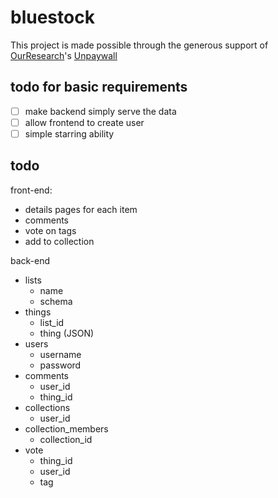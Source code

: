 # bluestock

This project is made possible through the generous support of [OurResearch](https://ourresearch.org/)'s [Unpaywall](https://unpaywall.org/)

## todo for basic requirements
 - [ ] make backend simply serve the data
 - [ ] allow frontend to create user
 - [ ] simple starring ability

## todo
front-end:
 - details pages for each item
 - comments
 - vote on tags
 - add to collection

back-end
 - lists
    - name
    - schema
 - things
    - list_id
    - thing (JSON)
 - users
    - username
    - password
 - comments
    - user_id
    - thing_id
 - collections
    - user_id
 - collection_members
    - collection_id
 - vote
    - thing_id
    - user_id
    - tag

